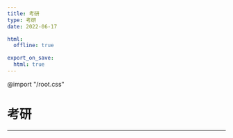 ```yaml
---
title: 考研
type: 考研
date: 2022-06-17

html:
  offline: true

export_on_save:
  html: true
---
```


@import "/root.css"

# 考研

---
